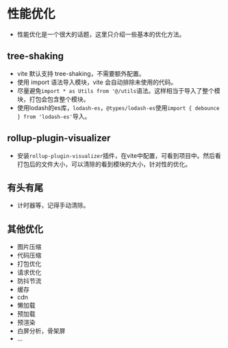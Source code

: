 # 性能优化

- 性能优化是一个很大的话题，这里只介绍一些基本的优化方法。

## tree-shaking

- vite 默认支持 tree-shaking，不需要额外配置。
- 使用 import 语法导入模块，vite 会自动排除未使用的代码。
- 尽量避免`import * as Utils from '@/utils`语法。这样相当于导入了整个模块，打包会包含整个模块。
- 使用lodash的es库，`lodash-es`，`@types/lodash-es`使用`import { debounce } from 'lodash-es'`导入。

## rollup-plugin-visualizer

- 安装`rollup-plugin-visualizer`插件，在vite中配置，可看到项目中。然后看打包后的文件大小，可以清除的看到模块的大小，针对性的优化。

## 有头有尾

- 计时器等，记得手动清除。

## 其他优化

- 图片压缩
- 代码压缩
- 打包优化
- 请求优化
- 防抖节流
- 缓存
- cdn
- 懒加载
- 预加载
- 预渲染
- 白屏分析，骨架屏
- ...
